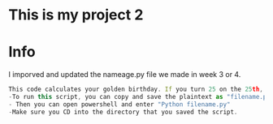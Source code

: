 This is my project 2
====
# Info
I imporved and updated the nameage.py file we made in week 3 or 4.
```javascript
This code calculates your golden birthday. If you turn 25 on the 25th, that would be your golden birthday.
-To run this script, you can copy and save the plaintext as "filename.py".
- Then you can open powershell and enter "Python filename.py" 
-Make sure you CD into the directory that you saved the script.
